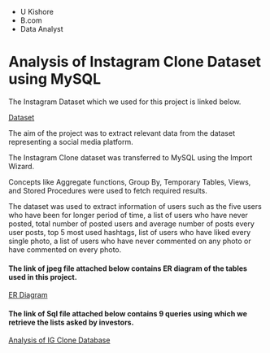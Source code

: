 - U Kishore
- B.com
- Data Analyst

# Analysis of Instagram Clone Dataset using MySQL

The Instagram Dataset which we used for this project is linked below.

[Dataset](https://github.com/ukishore33/Analysing-IG-Clone-Database-using-MySQL/blob/main/ig_clone_db.sql)

The aim of the project was to extract relevant data from the dataset representing a social media platform.

The Instagram Clone dataset was transferred to MySQL using the Import Wizard.

Concepts like Aggregate functions, Group By, Temporary Tables, Views, and Stored Procedures  were used to fetch required results.

The dataset was used to extract information of users such as the five users who have been for longer period of time, a list of users who have never posted, total number of posted users and average number of posts every user posts, top 5 most used hashtags,  list of users who have liked every single photo, a list of users who have never commented on any photo or have commented on every photo.

#### The link of jpeg file attached below contains ER diagram of the tables used in this project.
[ER Diagram](https://github.com/ukishore33/Analysing-IG-Clone-Database/blob/main/ER%20Diagram%20of%20IG%20Clone%20Database.jpeg)

#### The link of Sql file attached below contains 9 queries using which we retrieve the lists asked by investors.
[Analysis of IG Clone Database](https://github.com/ukishore33/Analysing-IG-Clone-Database/blob/main/Analysing%20IG%20Clone%20Database%20.sql)
